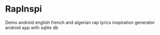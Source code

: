 # RapInspi
Demo android english french and algerian rap lyrics inspiration generator android app with sqlite db 
